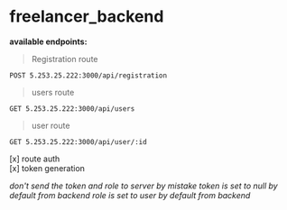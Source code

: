 # freelancer_backend

**available endpoints:**

>Registration route
```
POST 5.253.25.222:3000/api/registration
```
>users route
```
GET 5.253.25.222:3000/api/users
```
>user route
```
GET 5.253.25.222:3000/api/user/:id
```

[x] route auth<br />
[x] token generation

*don't send the token and role to server by mistake*
*token is set to null by default from backend*
*role is set to user by default from backend*
